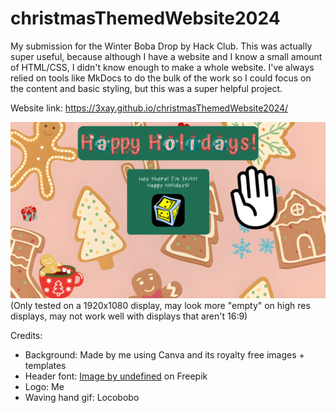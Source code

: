 # christmasThemedWebsite2024
My submission for the Winter Boba Drop by Hack Club.
This was actually super useful, because although I have a website and I know a small amount of HTML/CSS, I didn't know enough to make a whole website.
I've always relied on tools like MkDocs to do the bulk of the work so I could focus on the content and basic styling, but this was a super helpful project.

Website link: https://3xay.github.io/christmasThemedWebsite2024/

<img src="screenshot.png">
(Only tested on a 1920x1080 display, may look more "empty" on high res displays, may not work well with displays that aren't 16:9)


Credits:
- Background: Made by me using Canva and its royalty free images + templates
- Header font: [Image by undefined](https://www.freepik.com/font/christmas-charm) on Freepik
- Logo: Me
- Waving hand gif: Locobobo
